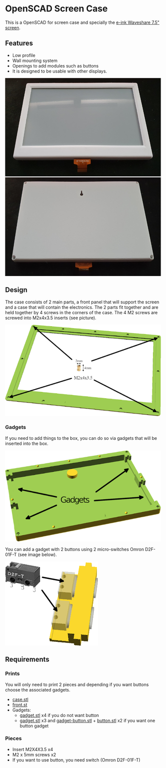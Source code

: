 # OpenSCAD Screen Case

This is a OpenSCAD for screen case and specially the [e-ink Waveshare 7.5" screen](https://www.waveshare.com/product/displays/e-paper/7.5inch-e-paper.htm).

## Features

* Low profile
* Wall mounting system
* Openings to add modules such as buttons
* It is designed to be usable with other displays.

![Photo of front](images/front.jpg)
![Photo of back](images/back.jpg)

## Design

The case consists of 2 main parts, a front panel that will support the screen and a case that will contain the electronics.
The 2 parts fit together and are held together by 4 screws in the corners of the case.
The 4 M2 screws are screwed into M2x4x3.5 inserts (see picture).

![Photo of inserts position](images/front-back.png)

### Gadgets

If you need to add things to the box, you can do so via gadgets that will be inserted into the box.

![Gadgets case](images/case.png)

You can add a gadget with 2 buttons using 2 micro-switches Omron D2F-01F-T (see image below).

![Photo of switch gadget](images/gadget-switch.png)

## Requirements

### Prints

You will only need to print 2 pieces and depending if you want buttons choose the associated gadgets.

* [case.stl](stl/case.stl)
* [front.st](stl/front.stl)
* Gadgets:
  * [gadget.stl](stl/gadget.stl) x4 if you do not want button
  * [gadget.stl](stl/gadget.stl) x3 and [gadget-button.stl](stl/gadget-button.stl) + [button.stl](stl/button.stl) x2 if you want one button gadget

### Pieces

* Insert M2X4X3.5 x4
* M2 x 5mm screws x2
* If you want to use button, you need switch (Omron D2F-01F-T)
